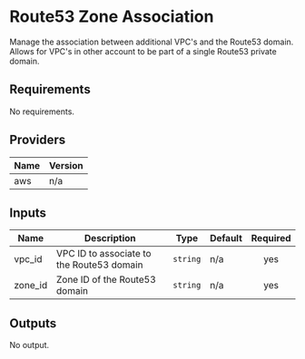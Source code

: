 # Route53 Zone Association
Manage the association between additional VPC's and the Route53 domain. Allows for VPC's in other account to be part of a single Route53 private domain. 

<!-- BEGINNING OF PRE-COMMIT-TERRAFORM DOCS HOOK -->
## Requirements

No requirements.

## Providers

| Name | Version |
|------|---------|
| aws | n/a |

## Inputs

| Name | Description | Type | Default | Required |
|------|-------------|------|---------|:--------:|
| vpc\_id | VPC ID to associate to the Route53 domain | `string` | n/a | yes |
| zone\_id | Zone ID of the Route53 domain | `string` | n/a | yes |

## Outputs

No output.

<!-- END OF PRE-COMMIT-TERRAFORM DOCS HOOK -->